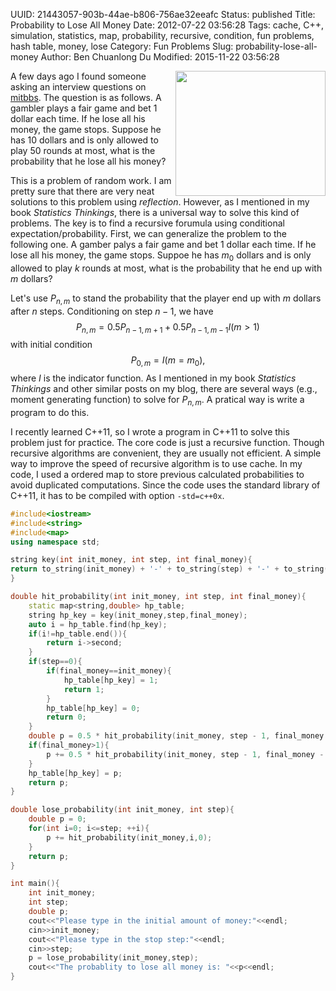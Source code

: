 UUID: 21443057-903b-44ae-b806-756ae32eeafc
Status: published
Title: Probability to Lose All Money
Date: 2012-07-22 03:56:28
Tags: cache, C++, simulation, statistics, map, probability, recursive, condition, fun problems, hash table, money, lose
Category: Fun Problems
Slug: probability-lose-all-money
Author: Ben Chuanlong Du
Modified: 2015-11-22 03:56:28

[mitbbs]: http://www.mitbbs.com/

<img src="http://www.legendu.net/media/object/money-1.jpeg"
width="240" height="200" align="right" />

A few days ago I found someone asking an interview questions on [mitbbs][].
The question is as follows. 
A gambler plays a fair game and bet 1 dollar each time. 
If he lose all his money, 
the game stops. 
Suppose he has 10 dollars and is only allowed to play 50 rounds at most, 
what is the probability that he lose all his money?

This is a problem of random work. 
I am pretty sure that there are very neat solutions to 
this problem using *reflection*. 
However, 
as I mentioned in my book *Statistics Thinkings*, 
there is a universal way to solve this kind of problems. 
The key is to find a recursive forumula using conditional expectation/probability. 
First, 
we can generalize the problem to the following one. 
A gamber palys a fair game and bet 1 dollar each time. 
If he lose all his money, 
the game stops. 
Suppoe he has $m_0$ dollars and is only allowed to play $k$ rounds at most,
what is the probability that he end up with $m$ dollars?

Let's use $P_{n,m}$ to stand the probability 
that the player end up with $m$ dollars after $n$ steps. 
Conditioning on step $n-1$, 
we have
$$
P_{n,m} = 0.5 P_{n-1,m+1} + 0.5 P_{n-1,m-1} I(m>1)
$$
with initial condition 
$$
P_{0,m} = I(m=m_0),
$$
where $I$ is the indicator function. 
As I mentioned in my book *Statistics Thinkings* and other similar posts on my blog,
there are several ways (e.g., moment generating function) to solve for $P_{n,m}$. 
A pratical way is write a program to do this. 

I recently learned C++11, so I wrote a program in C++11 to solve this problem just for practice. 
The core code is just a recursive function. 
Though recursive algorithms are convenient, they are usually not efficient. 
A simple way to improve the speed of recursive algorithm is to use cache. 
In my code, I used a ordered map to store previous calculated probabilities 
to avoid duplicated computations. Since the code uses the standard library of C++11, 
it has to be compiled with option `-std=c++0x`. 
```C++
#include<iostream>
#include<string>
#include<map>
using namespace std;

string key(int init_money, int step, int final_money){
return to_string(init_money) + '-' + to_string(step) + '-' + to_string(final_money);
}

double hit_probability(int init_money, int step, int final_money){
    static map<string,double> hp_table;
    string hp_key = key(init_money,step,final_money);
    auto i = hp_table.find(hp_key);
    if(i!=hp_table.end()){
        return i->second;
    }
    if(step==0){
        if(final_money==init_money){
            hp_table[hp_key] = 1;
            return 1;
        }
        hp_table[hp_key] = 0;
        return 0;
    }
    double p = 0.5 * hit_probability(init_money, step - 1, final_money + 1);
    if(final_money>1){
        p += 0.5 * hit_probability(init_money, step - 1, final_money - 1);
    }
    hp_table[hp_key] = p;
    return p;
}

double lose_probability(int init_money, int step){
    double p = 0;
    for(int i=0; i<=step; ++i){
        p += hit_probability(init_money,i,0);
    }
    return p;
}

int main(){
    int init_money;
    int step;
    double p;
    cout<<"Please type in the initial amount of money:"<<endl;
    cin>>init_money;
    cout<<"Please type in the stop step:"<<endl;
    cin>>step;
    p = lose_probability(init_money,step);
    cout<<"The probablity to lose all money is: "<<p<<endl;
}
```
